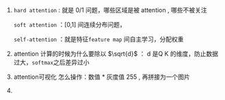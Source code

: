 1. `hard attention` :  就是 0/1 问题，哪些区域是被 attention , 哪些不被关注 

   `soft attention` ：[0,1] 间连续分布问题，

   `self-attention` ：就是特征`feature map` 间自主学习，分配权重

2. attention 计算的时候为什么要除以 $\sqrt{d}$  ： d 是Q K 的维度，防止数据过大，`softmax`之后差异过小

3. attention可视化 怎么操作：数值 * 灰度值 255 , 再拼接为一个图片

4. 

